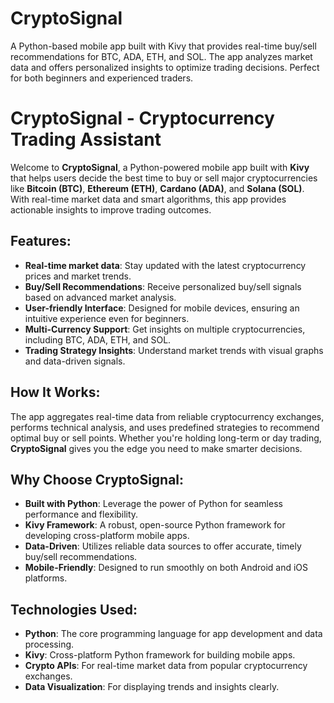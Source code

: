 # CryptoSignal
A Python-based mobile app built with Kivy that provides real-time buy/sell recommendations for BTC, ADA, ETH, and SOL. The app analyzes market data and offers personalized insights to optimize trading decisions. Perfect for both beginners and experienced traders.

# CryptoSignal - Cryptocurrency Trading Assistant

Welcome to **CryptoSignal**, a Python-powered mobile app built with **Kivy** that helps users decide the best time to buy or sell major cryptocurrencies like **Bitcoin (BTC)**, **Ethereum (ETH)**, **Cardano (ADA)**, and **Solana (SOL)**. With real-time market data and smart algorithms, this app provides actionable insights to improve trading outcomes.

## Features:
- **Real-time market data**: Stay updated with the latest cryptocurrency prices and market trends.
- **Buy/Sell Recommendations**: Receive personalized buy/sell signals based on advanced market analysis.
- **User-friendly Interface**: Designed for mobile devices, ensuring an intuitive experience even for beginners.
- **Multi-Currency Support**: Get insights on multiple cryptocurrencies, including BTC, ADA, ETH, and SOL.
- **Trading Strategy Insights**: Understand market trends with visual graphs and data-driven signals.

## How It Works:
The app aggregates real-time data from reliable cryptocurrency exchanges, performs technical analysis, and uses predefined strategies to recommend optimal buy or sell points. Whether you're holding long-term or day trading, **CryptoSignal** gives you the edge you need to make smarter decisions.

## Why Choose CryptoSignal:
- **Built with Python**: Leverage the power of Python for seamless performance and flexibility.
- **Kivy Framework**: A robust, open-source Python framework for developing cross-platform mobile apps.
- **Data-Driven**: Utilizes reliable data sources to offer accurate, timely buy/sell recommendations.
- **Mobile-Friendly**: Designed to run smoothly on both Android and iOS platforms.

## Technologies Used:
- **Python**: The core programming language for app development and data processing.
- **Kivy**: Cross-platform Python framework for building mobile apps.
- **Crypto APIs**: For real-time market data from popular cryptocurrency exchanges.
- **Data Visualization**: For displaying trends and insights clearly.
